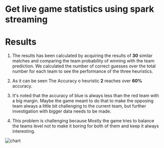 # Get live game statistics using spark streaming	

# Results 

1. The results has been calculated by acquiring the results of **30** similar matches and comparing the team probability of winning with the team prediction. We calculated the number of correct guesses over the total number for each team to see the performance of the three heuristics.

2. As it can be seen The Accuracy o heuristic **2** reaches over **60%** accuracy.

3. It's noted that the accuracy of blue is always less than the red team with a big margin. Maybe the game meant to do that to make the opposing team always a little bit challenging to the current team, but further investigation with bigger data needs to be made.

4. This problem is challenging because Mostly the game tries to balance the teams level not to make it boring for both of them and keep it always interesting.

![chart](/mnt/MY_FILES/ZC/Year_5/Fall_2020/BigData/Spark/chart.jpg)